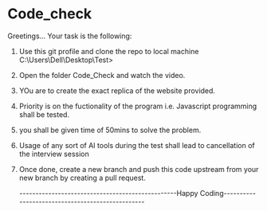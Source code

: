 ﻿# Code_check

Greetings...
Your task is the following: 
1. Use this git profile and clone the repo to local machine C:\Users\Dell\Desktop\Test>
2. Open the folder Code_Check and watch the video.
3. YOu are to create the exact replica of the website provided.
4. Priority is on the fuctionality of the program i.e. Javascript programming shall be tested.
5. you shall be given time of 50mins to solve the problem.
6. Usage of any sort of AI tools during the test shall lead to cancellation of the interview session
7. Once done, create a new branch and  push this code upstream from your new branch by creating a pull request.

   
   -------------------------------------------------Happy Coding-------------------------------------------------
